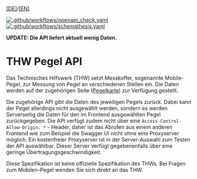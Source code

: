 [[DE]](README.md)/[[EN]](README_en.md)


[![.github/workflows/openapi_check.yaml](https://github.com/t-huyeng/thw-pegel-api/actions/workflows/openapi_check.yaml/badge.svg)](https://github.com/t-huyeng/thw-pegel-api/actions/workflows/openapi_check.yaml) [![.github/workflows/schemathesis.yaml](https://github.com/t-huyeng/thw-pegel-api/actions/workflows/schemathesis.yaml/badge.svg)](https://github.com/t-huyeng/thw-pegel-api/actions/workflows/schemathesis.yaml)

**UPDATE: Die API liefert aktuell wenig Daten.**

# THW Pegel API

Das Technisches Hilfswerk (THW) setzt Messkoffer, sogenannte Mobile-Pegel, zur Messung von Pegel an verschiedenen Stellen ein. Die Daten werden auf der zugehörigen  Seite ([Pegelkarte](http://www.thw-pegel.de/pegelkarte.php)) zur Verfügung gestellt.


Die zugehörige API gibt die Daten des jeweiligen Pegels zurück. Dabei kann der Pegel allerdings nicht ausgewählt werden, sondern es werden Serverseitig die Daten für den im Frontend ausgewählten Pegel zurückgegeben. Die API verfügt zudem nicht über eine `Access-Control-Allow-Origin: *` - Header, daher ist das Abrufen aus einem anderen Frontend wie zum Beispiel die Swagger UI nicht ohne eine Proxyserver möglich. Ein kostenfreier Proxyserver ist in der Server-Auswahl zum Testen der API auswählbar. Dieser Server verfügt gegebenenfalls über eine geringe Übertragungsgeschwindigkeit.



Diese Spezifikation ist keine offizielle Spezifikation des THWs. Bei Fragen zum Mobilen-Pegel wenden Sie sich direkt an das THW.

